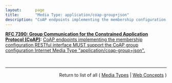 ```yaml
---
layout:      page
title:       "Media Type: application/coap-group+json"
description: "CoAP endpoints implementing the membership configuration RESTful interface MUST support the CoAP group configuration Internet Media Type \"application/coap-group+json\"."
---
```


**[RFC 7390: Group Communication for the Constrained Application Protocol (CoAP)](/specs/IETF/RFC/7390 "The Constrained Application Protocol (CoAP) is a specialized web transfer protocol for constrained devices and constrained networks. It is anticipated that constrained devices will often naturally operate in groups (e.g., in a building automation scenario, all lights in a given room may need to be switched on/off as a group). This specification defines how CoAP should be used in a group communication context.  An approach for using CoAP on top of IP multicast is detailed based on existing CoAP functionality as well as new features introduced in this specification.  Also, various use cases and corresponding protocol flows are provided to illustrate important concepts.  Finally, guidance is provided for deployment in various network topologies."):** [CoAP endpoints implementing the membership configuration RESTful interface MUST support the CoAP group configuration Internet Media Type "application/coap-group+json".](http://tools.ietf.org/html/rfc7390#section-2.6.2.1 "Read documentation for Media Type &#34;application/coap-group+json&#34;")

<br/>
<hr/>

<p style="text-align: right">Return to list of all ( <a href="../media-types">Media Types</a> | <a href="../">Web Concepts</a> )</p>